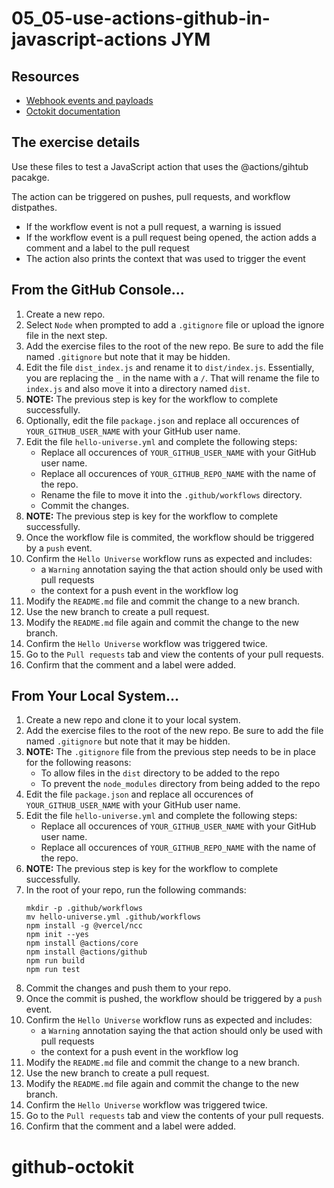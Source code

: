 # 05_05-use-actions-github-in-javascript-actions JYM

## Resources
- [Webhook events and payloads](https://docs.github.com/en/developers/webhooks-and-events/webhooks/webhook-events-and-payloads)
- [Octokit documentation](https://octokit.github.io/rest.js)

## The exercise details
Use these files to test a JavaScript action that uses the @actions/gihtub pacakge.

The action can be triggered on pushes, pull requests, and workflow distpathes.
- If the workflow event is not a pull request, a warning is issued
- If the workflow event is a pull request being opened, the action adds a comment and a label to the pull request
- The action also prints the context that was used to trigger the event

## From the GitHub Console...
1. Create a new repo.
1. Select `Node` when prompted to add a `.gitignore` file or upload the ignore file in the next step.
1. Add the exercise files to the root of the new repo.  Be sure to add the file named `.gitignore`  but note that it may be hidden.
1. Edit the file `dist_index.js` and rename it to `dist/index.js`.  Essentially, you are replacing the `_` in the name with a `/`.  That will rename the file to `index.js` and also move it into a directory named `dist`.
1. **NOTE:** The previous step is key for the workflow to complete successfully.
1. Optionally, edit the file `package.json` and replace all occurences of `YOUR_GITHUB_USER_NAME` with your GitHub user name.
1. Edit the file `hello-universe.yml` and complete the following steps:
    - Replace all occurences of `YOUR_GITHUB_USER_NAME` with your GitHub user name.
    - Replace all occurences of `YOUR_GITHUB_REPO_NAME` with the name of the repo.
    - Rename the file to move it into the `.github/workflows` directory.
    - Commit the changes.
1. **NOTE:** The previous step is key for the workflow to complete successfully.
1. Once the workflow file is commited, the workflow should be triggered by a `push` event.
1. Confirm the `Hello Universe` workflow runs as expected and includes:
    - a `Warning` annotation saying the that action should only be used with pull requests
    - the context for a push event in the workflow log
1. Modify the `README.md` file and commit the change to a new branch.
1. Use the new branch to create a pull request.
1. Modify the `README.md` file again and commit the change to the new branch.
1. Confirm the `Hello Universe` workflow was triggered twice.
1. Go to the `Pull requests` tab and view the contents of your pull requests.
1. Confirm that the comment and a label were added.

## From Your Local System...
1. Create a new repo and clone it to your local system.
1. Add the exercise files to the root of the new repo.  Be sure to add the file named `.gitignore`  but note that it may be hidden.
1. **NOTE:** The `.gitignore` file from the previous step needs to be in place for the following reasons:
    - To allow files in the `dist` directory to be added to the repo
    - To prevent the `node_modules` directory from being added to the repo
1. Edit the file `package.json` and replace all occurences of `YOUR_GITHUB_USER_NAME` with your GitHub user name.
1. Edit the file `hello-universe.yml` and complete the following steps:
    - Replace all occurences of `YOUR_GITHUB_USER_NAME` with your GitHub user name.
    - Replace all occurences of `YOUR_GITHUB_REPO_NAME` with the name of the repo.
1. **NOTE:** The previous step is key for the workflow to complete successfully.
1. In the root of your repo, run the following commands:
    ```
    mkdir -p .github/workflows
    mv hello-universe.yml .github/workflows
    npm install -g @vercel/ncc
    npm init --yes
    npm install @actions/core
    npm install @actions/github
    npm run build
    npm run test
    ```
1. Commit the changes and push them to your repo.
1. Once the commit is pushed, the workflow should be triggered by a `push` event.
1. Confirm the `Hello Universe` workflow runs as expected and includes:
    - a `Warning` annotation saying the that action should only be used with pull requests
    - the context for a push event in the workflow log
1. Modify the `README.md` file and commit the change to a new branch.
1. Use the new branch to create a pull request.
1. Modify the `README.md` file again and commit the change to the new branch.
1. Confirm the `Hello Universe` workflow was triggered twice.
1. Go to the `Pull requests` tab and view the contents of your pull requests.
1. Confirm that the comment and a label were added.

# github-octokit

